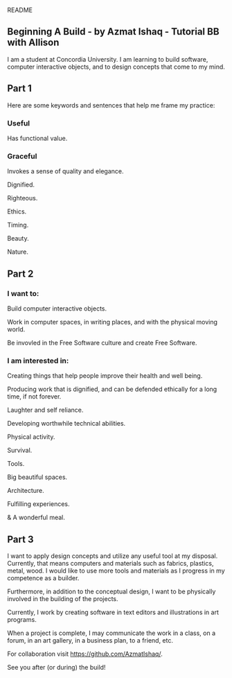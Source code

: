 README

## Beginning A Build - by Azmat Ishaq - Tutorial BB with Allison

I am a student at Concordia University. I am learning to build software, computer interactive objects, and to design concepts that come to my mind.


## Part 1 

Here are some keywords and sentences that help me frame my practice:

### Useful

Has functional value.  

### Graceful

Invokes a sense of quality and elegance.  




Dignified.

Righteous.


Ethics.

Timing.


Beauty.

Nature.


## Part 2

### I want to:

Build computer interactive objects. 

Work in computer spaces, in writing places, and with the physical moving world.

Be invovled in the Free Software culture and create Free Software.

### I am interested in:

Creating things that help people improve their health and well being.

Producing work that is dignified, and can be defended ethically for a long time, if not forever.

Laughter and self reliance. 

Developing worthwhile technical abilities.

Physical activity.

Survival.

Tools. 

Big beautiful spaces.

Architecture.

Fulfilling experiences.

& A wonderful meal.


## Part 3


I want to apply design concepts and utilize any useful tool at my disposal. Currently, that means computers and materials such as fabrics, plastics, metal, wood. I would like to use more tools and materials as I progress in my competence as a builder. 

Furthermore, in addition to the conceptual design, I want to be physically involved in the building of the projects.

Currently, I work by creating software in text editors and illustrations in art programs. 

When a project is complete, I may communicate the work in a class, on a forum, in an art gallery, in a business plan, to a friend, etc.

For collaboration visit https://github.com/AzmatIshaq/.

See you after (or during) the build! 


